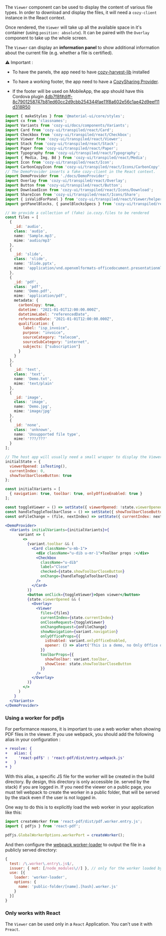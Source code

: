 The `Viewer` component can be used to display the content of various file types. In order to download and display the files, it will need a `cozy-client` instance in the React context.

Once rendered, the `Viewer` will take up all the available space in it's container (using `position: absolute`). It can be paired with the `Overlay` component to take up the whole screen.

The `Viewer` can display an **information panel** to show additional information about the current file (e.g. whether a file is certified).

:warning: Important :

* To have the panels, the app need to have [cozy-harvest-lib](https://github.com/cozy/cozy-libs/tree/master/packages/cozy-harvest-lib) installed

* To have a working footer, the app need to have a [CozySharing Provider](https://github.com/cozy/cozy-libs/tree/master/packages/cozy-sharing).

* If the footer will be used on MobileApp, the app should have this Cordova plugin [4db7f8f#diff-8c7901258747b81ed60cc2d9cbb254344fae11f8a602e56c1ae42d9eef11d318R50](https://github.com/cozy/cozy-ui/commit/4db7f8fba866bffe04d81d42c716a8dea5c50157#diff-8c7901258747b81ed60cc2d9cbb254344fae11f8a602e56c1ae42d9eef11d318R50)

```jsx
import { makeStyles } from '@material-ui/core/styles';
import cx from 'classnames';
import Variants from 'cozy-ui/docs/components/Variants';
import Card from 'cozy-ui/transpiled/react/Card';
import Checkbox from 'cozy-ui/transpiled/react/Checkbox';
import Viewer from 'cozy-ui/transpiled/react/Viewer';
import Stack from 'cozy-ui/transpiled/react/Stack';
import Paper from 'cozy-ui/transpiled/react/Paper';
import Typography from 'cozy-ui/transpiled/react/Typography';
import { Media, Img, Bd } from 'cozy-ui/transpiled/react/Media';
import Icon from 'cozy-ui/transpiled/react/Icon';
import CarbonCopyIcon from 'cozy-ui/transpiled/react/Icons/CarbonCopy';
// The DemoProvider inserts a fake cozy-client in the React context.
import DemoProvider from './docs/DemoProvider';
import Overlay from 'cozy-ui/transpiled/react/Overlay';
import Button from 'cozy-ui/transpiled/react/Button';
import DownloadIcon from 'cozy-ui/transpiled/react/Icons/Download';
import ShareIcon from 'cozy-ui/transpiled/react/Icons/Share';
import { isValidForPanel } from 'cozy-ui/transpiled/react/Viewer/helpers';
import getPanelBlocks, { panelBlocksSpecs } from 'cozy-ui/transpiled/react/Viewer/Panel/getPanelBlocks';

// We provide a collection of (fake) io.cozy.files to be rendered
const files = [
  {
    _id: 'audio',
    class: 'audio',
    name: 'Sample.mp3',
    mime: 'audio/mp3'
  },
  {
    _id: 'slide',
    class: 'slide',
    name: 'Slide.pptx',
    mime: 'application/vnd.openxmlformats-officedocument.presentationml.presentation'
  },
  {
    _id: 'pdf',
    class: 'pdf',
    name: 'Demo.pdf',
    mime: 'application/pdf',
    metadata: {
      carbonCopy: true,
      datetime: "2021-01-01T12:00:00.000Z",
      datetimeLabel: "referencedDate",
      referencedDate: "2021-01-01T12:00:00.000Z",
      qualification: {
        label: "isp_invoice",
        purpose: "invoice",
        sourceCategory: "telecom",
        sourceSubCategory: "internet",
        subjects: ["subscription"]
      }
    }
  },
  {
    _id: 'text',
    class: 'text',
    name: 'Demo.txt',
    mime: 'text/plain'
  },
  {
    _id: 'image',
    class: 'image',
    name: 'Demo.jpg',
    mime: 'image/jpg'
  },
  {
    _id: 'none',
    class: 'unknown',
    name: 'Unsupported file type',
    mime: '???/???'
  }
];

// The host app will usually need a small wrapper to display the Viewer. This is a very small example of such a wrapper that handles opening, closing, and navigating between files.
initialState = {
  viewerOpened: isTesting(),
  currentIndex: 0,
  showToolbarCloseButton: true
};

const initialVariants = [
  { navigation: true, toolbar: true, onlyOfficeEnabled: true }
];

const toggleViewer = () => setState({ viewerOpened: !state.viewerOpened });
const handleToggleToolbarClose = () => setState({ showToolbarCloseButton: !state.showToolbarCloseButton });
const onFileChange = (file, nextIndex) => setState({ currentIndex: nextIndex });

<DemoProvider>
  <Variants initialVariants={initialVariants}>{
      variant => (
        <>
          {variant.toolbar && (
            <Card className="u-mb-1">
              <div className="u-dib u-mr-1">Toolbar props :</div>
              <Checkbox
                className="u-dib"
                label="Close"
                checked={state.showToolbarCloseButton}
                onChange={handleToggleToolbarClose}
              />
            </Card>
          )}
          <button onClick={toggleViewer}>Open viewer</button>
          {state.viewerOpened && (
            <Overlay>
              <Viewer
                files={files}
                currentIndex={state.currentIndex}
                onCloseRequest={toggleViewer}
                onChangeRequest={onFileChange}
                showNavigation={variant.navigation}
                onlyOfficeProps={{
                  isEnabled: variant.onlyOfficeEnabled,
                  opener: () => alert('This is a demo, no Only Office opener here')
                }}
                toolbarProps={{
                  showToolbar: variant.toolbar,
                  showClose: state.showToolbarCloseButton
                }}
              />
            </Overlay>
          )}
        </>
      )
    }
  </Variants>
</DemoProvider>
```

### Using a worker for pdfjs

For performance reasons, it is important to use a web worker when showing PDF files in the viewer. If you use webpack, you should add the following alias in your configuration :

```diff
+ resolve: {
+   alias: {
+     'react-pdf$' : 'react-pdf/dist/entry.webpack.js'
+   }
+ }
```

With this alias, a specific JS file for the worker will be created in the build directory. By design, this directory is only accessible (ie. served by the stack) if you are logged in. If you need the viewer on a public page, you must tell webpack to create the worker in a public folder, that will be served by the stack even if the user is not logged in.

One way to do this is to explicitly load the web worker in your application like this:

```js static
import createWorker from 'react-pdf/dist/pdf.worker.entry.js';
import { pdfjs } from 'react-pdf';

pdfjs.GlobalWorkerOptions.workerPort = createWorker();
```

And then configure the [webpack worker-loader](https://github.com/webpack-contrib/worker-loader) to output the file in a publicly served directory:

```js static
{
  test: /\.worker\.entry\.js$/,
  issuer: { not: [/node_modules\//] }, // only for the worker loaded by the app, leave the workers created by dependencies alone
  use: [{
    loader: 'worker-loader',
    options: {
      name: 'public-folder/[name].[hash].worker.js'
    }
  }]
}
```

### Only works with React

The `Viewer` can be used only in a `React` Application. You can't use it with `Preact`.
